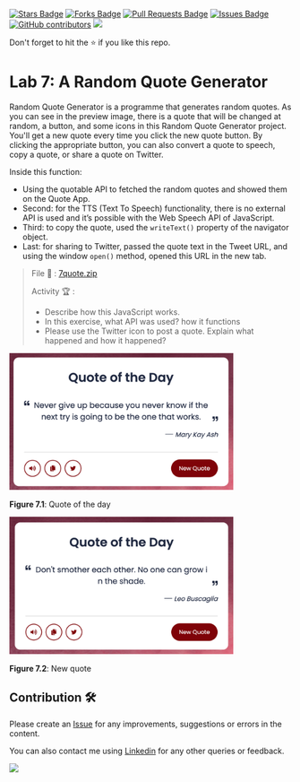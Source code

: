 <a href="https://github.com/drshahizan/learn-php/stargazers"><img src="https://img.shields.io/github/stars/drshahizan/learn-php" alt="Stars Badge"/></a>
<a href="https://github.com/drshahizan/learn-php/network/members"><img src="https://img.shields.io/github/forks/drshahizan/learn-php" alt="Forks Badge"/></a>
<a href="https://github.com/drshahizan/learn-php/pulls"><img src="https://img.shields.io/github/issues-pr/drshahizan/learn-php" alt="Pull Requests Badge"/></a>
<a href="https://github.com/drshahizan/learn-php/issues"><img src="https://img.shields.io/github/issues/drshahizan/learn-php" alt="Issues Badge"/></a>
<a href="https://github.com/drshahizan/learn-php/graphs/contributors"><img alt="GitHub contributors" src="https://img.shields.io/github/contributors/drshahizan/learn-php?color=2b9348"></a>
![](https://visitor-badge.glitch.me/badge?page_id=drshahizan/learn-php)

Don't forget to hit the :star: if you like this repo.

# Lab 7: A Random Quote Generator

Random Quote Generator is a programme that generates random quotes. As you can see in the preview image, there is a quote that will be changed at random, a button, and some icons in this Random Quote Generator project. You'll get a new quote every time you click the new quote button. By clicking the appropriate button, you can also convert a quote to speech, copy a quote, or share a quote on Twitter.

Inside this function:

- Using the quotable API to fetched the random quotes and showed them on the Quote App.
- Second: for the TTS (Text To Speech) functionality, there is no external API is used and it’s possible with the Web Speech API of JavaScript.
- Third: to copy the quote, used the `writeText()` property of the navigator object.
- Last: for sharing to Twitter, passed the quote text in the Tweet URL, and using the window `open()` method,  opened this URL in the new tab.

> File 📁 : [7quote.zip](./download/7quote)
> 
> Activity 🏆 :
> - Describe how this JavaScript works.
> - In this exercise, what API was used? how it functions
> - Please use the Twitter icon to post a quote. Explain what happened and how it happened?
> 

<img src="./download/L7adv-a.png" width="400" />

**Figure 7.1**: Quote of the day

<img src="./download/L7adv-b.png" width="400" />

**Figure 7.2**: New quote

## Contribution 🛠️
Please create an [Issue](https://github.com/drshahizan/learn-php/issues) for any improvements, suggestions or errors in the content.

You can also contact me using [Linkedin](https://www.linkedin.com/in/drshahizan/) for any other queries or feedback.

![](https://visitor-badge.glitch.me/badge?page_id=drshahizan)
